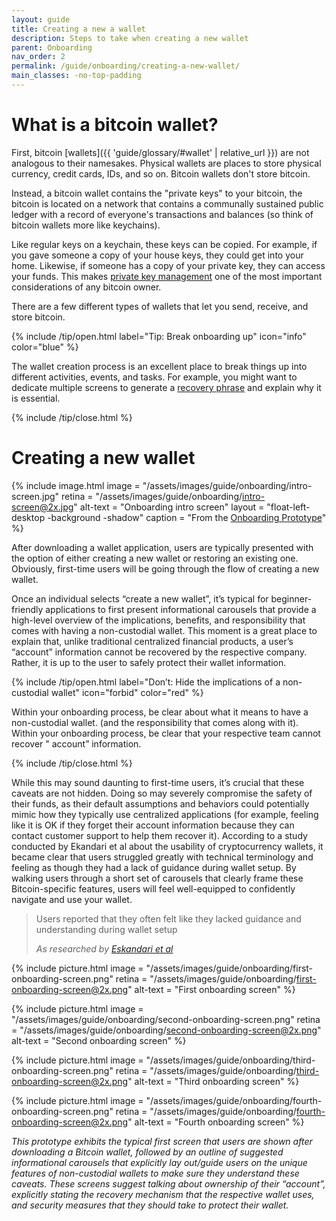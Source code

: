 ```yaml
---
layout: guide
title: Creating a new a wallet
description: Steps to take when creating a new wallet
parent: Onboarding
nav_order: 2
permalink: /guide/onboarding/creating-a-new-wallet/
main_classes: -no-top-padding
---
```



# What is a bitcoin wallet?

First, bitcoin [wallets]({{ 'guide/glossary/#wallet' | relative_url }}) are not analogous to their namesakes. Physical wallets are places to store physical currency, credit cards, IDs, and so on. Bitcoin wallets don't store bitcoin.

Instead, a bitcoin wallet contains the "private keys" to your bitcoin, the bitcoin is located on a network that contains a communally sustained public ledger with a record of everyone's transactions and balances (so think of bitcoin wallets more like keychains).

 Like regular keys on a keychain, these keys can be copied. For example, if you gave someone a copy of your house keys, they could get into your home. Likewise, if someone has a copy of your private key, they can access your funds. This makes [private key management](/guide/private-key-management/introduction/) one of the most important considerations of any bitcoin owner.

There are a few different types of wallets that let you send, receive, and store bitcoin.

{% include /tip/open.html label="Tip: Break onboarding up" icon="info" color="blue" %}

The wallet creation process is an excellent place to break things up into different activities, events, and tasks. For example, you might want to dedicate multiple screens to generate a [recovery phrase](/guide/glossary/#recovery-phrase) and explain why it is essential.

{% include /tip/close.html %}

# Creating a new wallet

<div class="center" markdown="1">

{% include image.html
   image = "/assets/images/guide/onboarding/intro-screen.jpg"
   retina = "/assets/images/guide/onboarding/intro-screen@2x.jpg"
   alt-text = "Onboarding intro screen"
   layout = "float-left-desktop -background -shadow"
   caption = "From the [Onboarding Prototype](https://www.figma.com/proto/oLJlzjXqgoU7efgXJM8FlK/Onboarding-Prototypes?node-id=1%3A4&viewport=332%2C345%2C0.5653080344200134&scaling=min-zoom&page-id=0%3A1)"
%}

After downloading a wallet application, users are typically presented with the option of either creating a new wallet or restoring an existing one. Obviously, first-time users will be going through the flow of creating a new wallet.

Once an individual selects “create a new wallet”, it’s typical for beginner-friendly applications to first present informational carousels that provide a high-level overview of the implications, benefits, and responsibility that comes with having a non-custodial wallet. This moment is a great place to explain that, unlike traditional centralized financial products, a user’s “account” information cannot be recovered by the respective company. Rather, it is up to the user to safely protect their wallet information.

</div>

{% include /tip/open.html label="Don’t: Hide the implications of a non-custodial wallet" icon="forbid" color="red" %}

Within your onboarding process, be clear about what it means to have a non-custodial wallet. (and the responsibility that comes along with it). Within your onboarding process, be clear that your respective team cannot recover " account” information.

{% include /tip/close.html %}

While this may sound daunting to first-time users, it’s crucial that these caveats are not hidden. Doing so may severely compromise the safety of their funds, as their default assumptions and behaviors could potentially mimic how they typically use centralized applications (for example, feeling like it is OK if they forget their account information because they can contact customer support to help them recover it). According to a study conducted by Ekandari et al about the usability of cryptocurrency wallets, it became clear that users struggled greatly with technical terminology and feeling as though they had a lack of guidance during wallet setup. By walking users through a short set of carousels that clearly frame these Bitcoin-specific features, users will feel well-equipped to confidently navigate and use your wallet.

> Users reported that they often felt like they lacked guidance and understanding during wallet setup
>
> <cite>As researched by <a href="https://arxiv.org/pdf/1802.04351.pdf">Eskandari et al</a></cite>

<div class="image-slide-gallery">

{% include picture.html
   image = "/assets/images/guide/onboarding/first-onboarding-screen.png"
   retina = "/assets/images/guide/onboarding/first-onboarding-screen@2x.png"
   alt-text = "First onboarding screen"
%}

{% include picture.html
   image = "/assets/images/guide/onboarding/second-onboarding-screen.png"
   retina = "/assets/images/guide/onboarding/second-onboarding-screen@2x.png"
   alt-text = "Second onboarding screen"
%}

{% include picture.html
   image = "/assets/images/guide/onboarding/third-onboarding-screen.png"
   retina = "/assets/images/guide/onboarding/third-onboarding-screen@2x.png"
   alt-text = "Third onboarding screen"
%}

{% include picture.html
   image = "/assets/images/guide/onboarding/fourth-onboarding-screen.png"
   retina = "/assets/images/guide/onboarding/fourth-onboarding-screen@2x.png"
   alt-text = "Fourth onboarding screen"
%}

</div>

*This prototype exhibits the typical first screen that users are shown after downloading a Bitcoin wallet, followed by an outline of suggested informational carousels that explicitly lay out/guide users on the unique features of non-custodial wallets to make sure they understand these caveats. These screens suggest talking about ownership of their “account”, explicitly stating the recovery mechanism that the respective wallet uses, and security measures that they should take to protect their wallet.*
